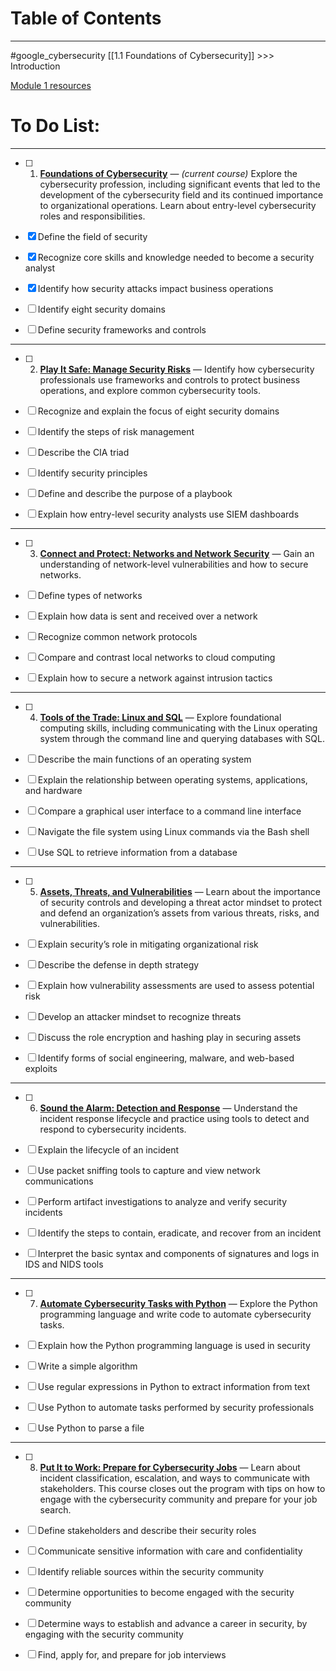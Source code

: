 # Table of Contents
---
#google_cybersecurity
[[1.1 Foundations of Cybersecurity]] >>> Introduction




[Module 1 resources](https://www.coursera.org/learn/foundations-of-cybersecurity/resources/L1aML)
# To Do List:
---
- [ ] 1. [**Foundations of Cybersecurity**](https://www.coursera.org/learn/foundations-of-cybersecurity/home/week/1) — _(current course)_ Explore the cybersecurity profession, including significant events that led to the development of the cybersecurity field and its continued importance to organizational operations. Learn about entry-level cybersecurity roles and responsibilities. 

- [x] Define the field of security
- [x] Recognize core skills and knowledge needed to become a security analyst
- [x] Identify how security attacks impact business operations
- [ ] Identify eight security domains
- [ ] Define security frameworks and controls
---
- [ ] 2. [**Play It Safe: Manage Security Risks**](https://www.coursera.org/learn/manage-security-risks/home/week/1) — Identify how cybersecurity professionals use frameworks and controls to protect business operations, and explore common cybersecurity tools.

- [ ] Recognize and explain the focus of eight security domains
- [ ] Identify the steps of risk management
- [ ] Describe the CIA triad
- [ ] Identify security principles
- [ ] Define and describe the purpose of a playbook
- [ ] Explain how entry-level security analysts use SIEM dashboards
---
- [ ] 3. [**Connect and Protect: Networks and Network Security**](https://www.coursera.org/learn/networks-and-network-security/home/week/1) — Gain an understanding of network-level vulnerabilities and how to secure networks.

- [ ] Define types of networks
- [ ] Explain how data is sent and received over a network
- [ ] Recognize common network protocols
- [ ] Compare and contrast local networks to cloud computing
- [ ] Explain how to secure a network against intrusion tactics
---
- [ ] 4. [**Tools of the Trade: Linux and SQL**](https://www.coursera.org/learn/linux-and-sql/home/week/1) — Explore foundational computing skills, including communicating with the Linux operating system through the command line and querying databases with SQL.

- [ ] Describe the main functions of an operating system
- [ ] Explain the relationship between operating systems, applications, and hardware
- [ ] Compare a graphical user interface to a command line interface
- [ ] Navigate the file system using Linux commands via the Bash shell
- [ ] Use SQL to retrieve information from a database
---
- [ ] 5. [**Assets, Threats, and Vulnerabilities**](https://www.coursera.org/learn/assets-threats-and-vulnerabilities/home/week/1) — Learn about the importance of security controls and developing a threat actor mindset to protect and defend an organization’s assets from various threats, risks, and vulnerabilities.

- [ ] Explain security’s role in mitigating organizational risk
- [ ] Describe the defense in depth strategy
- [ ] Explain how vulnerability assessments are used to assess potential risk
- [ ] Develop an attacker mindset to recognize threats
- [ ] Discuss the role encryption and hashing play in securing assets
- [ ] Identify forms of social engineering, malware, and web-based exploits
---
- [ ] 6. [**Sound the Alarm: Detection and Response**](https://www.coursera.org/learn/detection-and-response/home/week/1) — Understand the incident response lifecycle and practice using tools to detect and respond to cybersecurity incidents.
 
- [ ] Explain the lifecycle of an incident
- [ ] Use packet sniffing tools to capture and view network communications
- [ ] Perform artifact investigations to analyze and verify security incidents
- [ ] Identify the steps to contain, eradicate, and recover from an incident
- [ ] Interpret the basic syntax and components of signatures and logs in IDS and NIDS tools
---
- [ ] 7. [**Automate Cybersecurity Tasks with Python**](https://www.coursera.org/learn/automate-cybersecurity-tasks-with-python/home/week/1) — Explore the Python programming language and write code to automate cybersecurity tasks.

- [ ] Explain how the Python programming language is used in security
- [ ] Write a simple algorithm
- [ ] Use regular expressions in Python to extract information from text
- [ ] Use Python to automate tasks performed by security professionals
- [ ] Use Python to parse a file
---
- [ ] 8. [**Put It to Work: Prepare for Cybersecurity Jobs**](https://www.coursera.org/learn/prepare-for-cybersecurity-jobs/home/week/1) — Learn about incident classification, escalation, and ways to communicate with stakeholders. This course closes out the program with tips on how to engage with the cybersecurity community and prepare for your job search.

- [ ] Define stakeholders and describe their security roles
- [ ] Communicate sensitive information with care and confidentiality
- [ ] Identify reliable sources within the security community
- [ ] Determine opportunities to become engaged with the security community
- [ ] Determine ways to establish and advance a career in security, by engaging with the security community
- [ ] Find, apply for, and prepare for job interviews